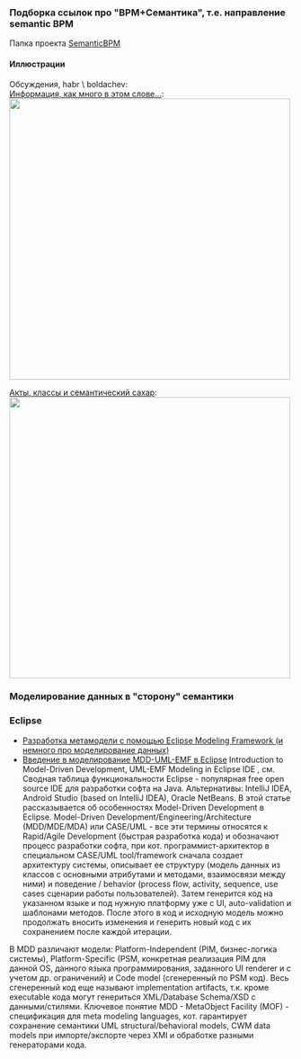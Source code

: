 ### Подборка ссылок про "BPM+Семантика", т.е. направление semantic BPM
Папка проекта [SemanticBPM](https://github.com/bpmbpm/doc/tree/main/Project/SemanticBPM)
#### Иллюстрации
Обсуждения, habr \ boldachev:  
[Информация, как много в этом слове…](https://habr.com/ru/articles/713376/#comment_25205654):  
<img src="https://habrastorage.org/getpro/habr/upload_files/be5/d18/761/be5d18761cda6b1df57c678963b61fc1.png" width="500" /> 

[Акты, классы и семантический сахар](https://habr.com/ru/articles/708026/#comment_25053928):  
<img src="https://habrastorage.org/r/w1560/getpro/habr/upload_files/67d/a0e/052/67da0e0528da47729c53664448d66709.png" width="500" /> 

### Моделирование данных в "сторону" семантики
### Eclipse
- [Разработка метамодели с помощью Eclipse Modeling Framework (и немного про моделирование данных)](https://habr.com/ru/companies/cit/articles/266433/)
- [Введение в моделирование MDD-UML-EMF в Eclipse](https://docs.google.com/document/d/1JRmE-auqJO8zb-skbooUOW1_GLdzNzne0zsUfFwShjc/edit?tab=t.0#heading=h.3rdcrjn) Introduction to Model-Driven Development, UML-EMF Modeling in Eclipse IDE , см. Сводная таблица функциональности
Eclipse - популярная free open source IDE для разработки софта на Java. Альтернативы: IntelliJ IDEA, Android Studio (based on IntelliJ IDEA), Oracle NetBeans. В этой статье рассказывается об особенностях Model-Driven Development в Eclipse.
Model-Driven Development/Engineering/Architecture (MDD/MDE/MDA) или CASE/UML - все эти термины относятся к Rapid/Agile Development (быстрая разработка кода) и обозначают процесс разработки софта, при кот. программист-архитектор в специальном CASE/UML tool/framework сначала создает архитектуру системы, описывает ее структуру (модель данных из классов с основными атрибутами и методами, взаимосвязи между ними) и поведение / behavior (process flow, activity, sequence, use cases сценарии работы пользователей). Затем генерится код на указанном языке и под нужную платформу уже с UI, auto-validation и шаблонами методов. После этого в код и исходную модель можно продолжать вносить изменения и генерить новый код с их сохранением после каждой итерации. 

В MDD различают модели: Platform-Independent (PIM, бизнес-логика системы), Platform-Specific (PSM, конкретная реализация PIM для данной OS, данного языка программирования, заданного UI renderer и с учетом др. ограничений) и Code model (сгенеренный по PSM код). Весь сгенеренный код еще называют implementation artifacts, т.к. кроме executable кода могут генериться XML/Database Schema/XSD с данными/стилями. Ключевое понятие MDD - MetaObject Facility (MOF) - спецификация для meta modeling languages, кот. гарантирует сохранение семантики UML structural/behavioral models, CWM data models при импорте/экспорте через XMI и обработке разными генераторами кода. 

